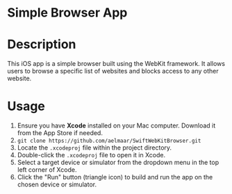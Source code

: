 # Simple Browser App

# Description
This iOS app is a simple browser built using the WebKit framework. It allows users to browse a specific list of websites and blocks access to any other website.

# Usage

1. Ensure you have **Xcode** installed on your Mac computer. Download it from the App Store if needed.
2. `git clone https://github.com/aelmaar/SwiftWebKitBrowser.git`
3. Locate the `.xcodeproj` file within the project directory.
4. Double-click the `.xcodeproj` file to open it in Xcode.
5. Select a target device or simulator from the dropdown menu in the top left corner of Xcode.
6. Click the "Run" button (triangle icon) to build and run the app on the chosen device or simulator.
